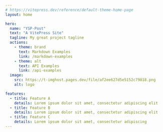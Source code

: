 ```yaml
---
# https://vitepress.dev/reference/default-theme-home-page
layout: home

hero:
  name: "YSP-Post"
  text: "A VitePress Site"
  tagline: My great project tagline
  actions:
    - theme: brand
      text: Markdown Examples
      link: /markdown-examples
    - theme: alt
      text: API Examples
      link: /api-examples
  image: 
    src: https://t-imghost.pages.dev/file/af2ee627d5e5152c79818.png
    alt: logo

features:
  - title: Feature A
    details: Lorem ipsum dolor sit amet, consectetur adipiscing elit
  - title: Feature B
    details: Lorem ipsum dolor sit amet, consectetur adipiscing elit
  - title: Feature C
    details: Lorem ipsum dolor sit amet, consectetur adipiscing 
---
```

